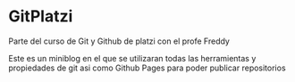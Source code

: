 # GitPlatzi
Parte del curso de Git y Github de platzi con el profe Freddy

Este es un miniblog en el que se utilizaran todas las herramientas y propiedades de git asi como Github Pages para poder publicar repositorios
